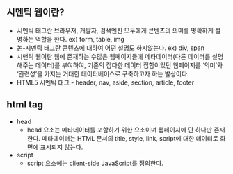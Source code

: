 ## 시멘틱 웹이란?

- 시멘틱 태그란 브라우저, 개발자, 검색엔진 모두에게 콘텐츠의 의미를 명확하게 설명하는 역할을 한다. ex) form, table, img
- 논-시멘틱 태그란 콘텐츠에 대하여 어떤 설명도 하지않는다. ex) div, span
- 시맨틱 웹이란 웹에 존재하는 수많은 웹페이지들에 메타데이터(다른 데이터를 설명해주는 데이터)를 부여하여, 기존의 잡다한 데이터 집합이었던 웹페이지를 ‘의미’와 ‘관련성’을 가지는 거대한 데이터베이스로 구축하고자 하는 발상이다.
- HTML5 시멘틱 태그 - header, nav, aside, section, article, footer

## html tag
- head
    - head 요소는 메타데이터를 포함하기 위한 요소이며 웹페이지에 단 하나만 존재한다. 메타데이터는 HTML 문서의 title, style, link, script에 대한 데이터로 화면에 표시되지 않는다.
- script
    - script 요소에는 client-side JavaScript를 정의한다.
